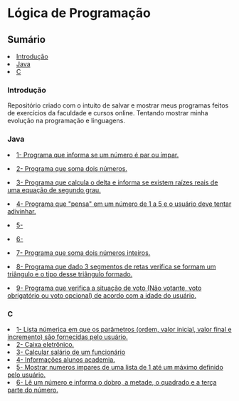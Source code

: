 # Lógica de Programação

<h2>Sumário</h2>
<li><a href="#introducao">Introdução</a></li>
<li><a href="#java">Java</a></li>
<li><a href="#c">C</a></li>

<h3 id="introducao">Introdução</h3>
  Repositório criado com o intuito de salvar e mostrar meus programas feitos de exercícios da faculdade e cursos online. Tentando mostrar minha evolução na programação e linguagens.
  
<h3 id="java">Java</h3>

<a href="https://github.com/lucasjs19/logica-de-programacao/blob/main/Java/ParImpar.java"><li>1- Programa que informa se um número é par ou ímpar.</li></a>


<a href="https://github.com/lucasjs19/logica-de-programacao/blob/main/Java/TelaCalc.java"><li>2- Programa que soma dois números.</li></a>


<a href="https://github.com/lucasjs19/logica-de-programacao/blob/main/Java/TelaEquacao.java"><li>3- Programa que calcula o delta e informa se existem raízes reais de uma equação de segundo grau.</li></a>


<a href="https://github.com/lucasjs19/logica-de-programacao/blob/main/Java/TelaGenio.java"><li>4- Programa que "pensa" em um número de 1 a 5 e o usuário deve tentar adivinhar.</li></a>


<a href="https://github.com/lucasjs19/logica-de-programacao/blob/main/Java/TelaOperadores.java"><li>5-</li></a>


<a href="https://github.com/lucasjs19/logica-de-programacao/blob/main/Java/TelaRelogio.java"><li>6-</li></a>


<a href="https://github.com/lucasjs19/logica-de-programacao/blob/main/Java/TelaSomaSwing.java"><li>7- Programa que soma dois números inteiros.</li></a>


<a href="https://github.com/lucasjs19/logica-de-programacao/blob/main/Java/TelaTriangulo.java"><li>8- Programa que dado 3 segmentos de retas verifica se formam um triângulo e o tipo desse triângulo formado.</li></a>


<a href="https://github.com/lucasjs19/logica-de-programacao/blob/main/Java/TelaVoto.java"><li>9- Programa que verifica a situação de voto (Não votante, voto obrigatório ou voto opcional) de acordo com a idade do usuário.</li></a>
  

  <h3 id="c">C</h3>
  
  <li><a href="https://github.com/lucasjs19/logica-de-programacao/blob/main/C/2.cpp">1- Lista númerica em que os parâmetros (ordem, valor inicial, valor final e incremento) são fornecidas pelo usuário.</a></li>
    
 <li><a href="https://github.com/lucasjs19/logica-de-programacao/blob/main/C/3.cpp">2- Caixa eletrônico.</a></li>

<li><a href="https://github.com/lucasjs19/logica-de-programacao/blob/main/C/Salario.cpp">3- Calcular salário de um funcionário</a></li>

<li><a href="https://github.com/lucasjs19/logica-de-programacao/blob/main/C/Academia.cpp">4- Informações alunos academia.</a></li>

<li><a href="https://github.com/lucasjs19/logica-de-programacao/blob/main/C/ListaImpar.cpp">5- Mostrar numeros impares de uma lista de 1 até um máximo definido pelo usuário.</a></li>

<li><a href="https://github.com/lucasjs19/logica-de-programacao/blob/main/C/Operacoes.cpp">6- Lê um número e informa o dobro, a metade, o quadrado e a terça parte do número.</a></li>


